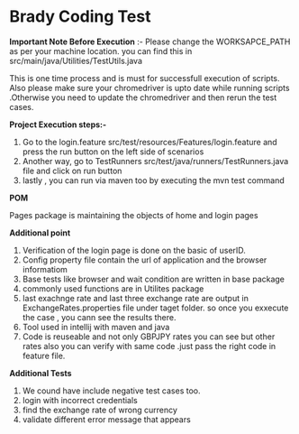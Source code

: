 # Brady Coding Test

**Important Note Before Execution** :- Please change the WORKSAPCE_PATH as per your machine location. you can find this in  src/main/java/Utilities/TestUtils.java  

This is one time process and is must for successfull execution of scripts. 
Also please make sure your chromedriver is upto date while running scripts .Otherwise you need to update the chromedriver and then rerun the test cases.


**Project Execution steps:-**

1. Go to the login.feature src/test/resources/Features/login.feature  and press the run button on the left side of scenarios
2. Another way, go to TestRunners src/test/java/runners/TestRunners.java  file and click on run button
3. lastly , you can run via maven too by executing the mvn test command


**POM**

Pages package is maintaining  the objects of home and login pages

**Additional point** 

1. Verification of the login page is done on the basic of userID.
2. Config property file contain the url of application and the browser informatiom
3. Base tests like browser and wait condition are written in base package
4. commonly used functions are in Utilites package
5. last exachnge rate and last three exchange rate are output in ExchangeRates.properties file under taget folder. so once you exxecute the case , you cann see the results there.
6. Tool used in intellij with maven and java
7. Code is reuseable and not only GBPJPY rates you can see but other rates also you can verify with same code .just pass the right code in feature file.

**Additional Tests**
1. We cound have include negative test cases too. 
2. login with incorrect credentials
3. find the exchange rate of wrong currency
4. validate different error message that appears

